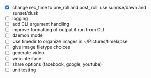 - [x] change rec_time to pre_roll and post_roll, use sunrise/dawn and sunset/dusk
- [ ] logging
- [ ] add CLI argument handling
- [ ] improve formatting of output if run from CLI
- [ ] daemon mode
- [ ] Use timedir to organize images in ~/Pictures/timelapse
- [ ] give image filetype choices
- [ ] generate video
- [ ] web interface
- [ ] share options (facebook, google, youtube)
- [ ] unit testing
